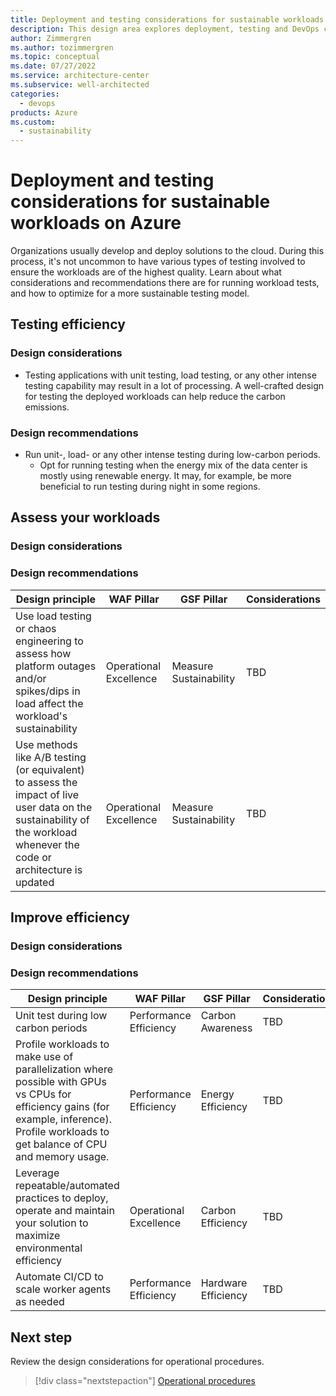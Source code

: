 ```yaml
---
title: Deployment and testing considerations for sustainable workloads on Azure
description: This design area explores deployment, testing and DevOps considerations for sustainable workloads on Azure.
author: Zimmergren
ms.author: tozimmergren
ms.topic: conceptual
ms.date: 07/27/2022
ms.service: architecture-center
ms.subservice: well-architected
categories: 
  - devops
products: Azure
ms.custom:
  - sustainability
---
```


# Deployment and testing considerations for sustainable workloads on Azure

Organizations usually develop and deploy solutions to the cloud. During this process, it's not uncommon to have various types of testing involved to ensure the workloads are of the highest quality. Learn about what considerations and recommendations there are for running workload tests, and how to optimize for a more sustainable testing model.

## Testing efficiency

### Design considerations

- Testing applications with unit testing, load testing, or any other intense testing capability may result in a lot of processing. A well-crafted design for testing the deployed workloads can help reduce the carbon emissions.

### Design recommendations

- Run unit-, load- or any other intense testing during low-carbon periods.
  - Opt for running testing when the energy mix of the data center is mostly using renewable energy. It may, for example, be more beneficial to run testing during night in some regions.

## Assess your workloads

### Design considerations

### Design recommendations

|Design principle|WAF Pillar|GSF Pillar|Considerations|
|---|---|---|---|
|Use load testing or chaos engineering to assess how platform outages and/or spikes/dips in load affect the workload's sustainability|Operational Excellence|Measure Sustainability|TBD|
|Use methods like A/B testing (or equivalent) to assess the impact of live user data on the sustainability of the workload whenever the code or architecture is updated|Operational Excellence|Measure Sustainability|TBD|

## Improve efficiency

### Design considerations

### Design recommendations

|Design principle|WAF Pillar|GSF Pillar|Considerations|
|---|---|---|---|
|Unit test during low carbon periods|Performance Efficiency|Carbon Awareness|TBD|
|Profile workloads to make use of parallelization where possible with GPUs vs CPUs for efficiency gains (for example, inference). Profile workloads to get balance of CPU and memory usage.|Performance Efficiency|Energy Efficiency|TBD|
|Leverage repeatable/automated practices to deploy, operate and maintain your solution to maximize environmental efficiency|Operational Excellence|Carbon Efficiency|TBD|
|Automate CI/CD to scale worker agents as needed|Performance Efficiency|Hardware Efficiency|TBD|

## Next step

Review the design considerations for operational procedures.

> [!div class="nextstepaction"]
> [Operational procedures](sustainability-operational-procedures.md)